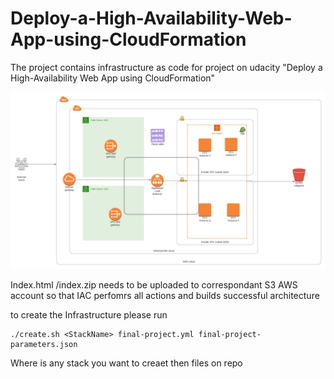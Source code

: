 # Deploy-a-High-Availability-Web-App-using-CloudFormation
The project contains infrastructure as code for project on udacity "Deploy a High-Availability Web App using CloudFormation"

![alt text](https://github.com/Ticlla/Deploy-a-High-Availability-Web-App-using-CloudFormation/blob/main/VPC-Server%20Udagram.png?raw=true)


Index.html /index.zip needs to be uploaded to correspondant S3 AWS account so that IAC perfomrs all actions and builds successful architecture

to create the Infrastructure please run

```
./create.sh <StackName> final-project.yml final-project-parameters.json

```

Where <StackName> is any stack you want to creaet then files on repo

